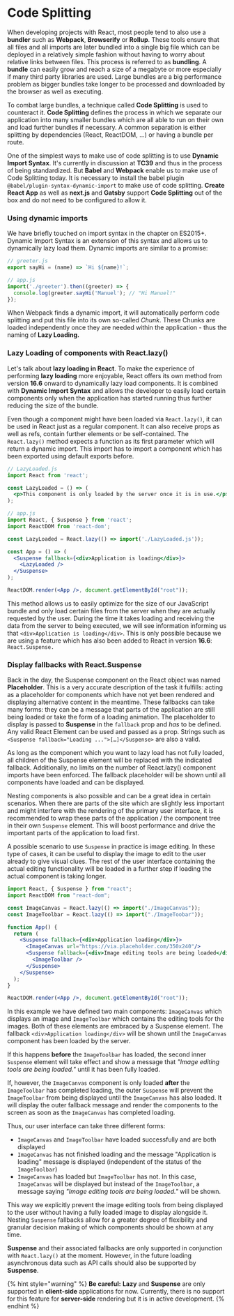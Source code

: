 # Code Splitting



When developing projects with React, most people tend to also use a **bundler** such as **Webpack**, **Browserify** or **Rollup**. These tools ensure that all files and all imports are later bundled into a single big file which can be deployed in a relatively simple fashion without having to worry about relative links between files. This process is referred to as **bundling**. A **bundle** can easily grow and reach a size of a megabyte or more especially if many third party libraries are used. Large bundles are a big performance problem as bigger bundles take longer to be processed and downloaded by the browser as well as executing.

To combat large bundles, a technique called **Code Splitting** is used to counteract it. **Code Splitting** defines the process in which we separate our application into many smaller bundles which are all able to run on their own and load further bundles if necessary. A common separation is either splitting by dependencies \(React, ReactDOM, ...\) or having a bundle per route.

One of the simplest ways to make use of code splitting is to use **Dynamic Import Syntax**. It's currently in discussion at **TC39** and thus in the process of being standardized. But **Babel** and **Webpack** enable us to make use of Code Splitting today. It is necessary to install the babel plugin `@babel/plugin-syntax-dynamic-import` to make use of code splitting. **Create React App** as well as **next.js** and **Gatsby** support **Code Splitting** out of the box and do not need to be configured to allow it.

### Using dynamic imports

We have briefly touched on import syntax in the chapter on ES2015+. Dynamic Import Syntax is an extension of this syntax and allows us to dynamically lazy load them. Dynamic imports are similar to a promise:

```jsx
// greeter.js
export sayHi = (name) => `Hi ${name}!`;
```

```jsx
// app.js
import('./greeter').then((greeter) => {
  console.log(greeter.sayHi('Manuel'); // "Hi Manuel!"
});
```

When Webpack finds a dynamic import, it will automatically perform code splitting and put this file into its own so-called _Chunk_. These Chunks are loaded independently once they are needed within the application - thus the naming of **Lazy Loading.**

### Lazy Loading of components with React.lazy\(\)

Let's talk about **lazy loading in React**. To make the experience of performing **lazy loading** more enjoyable, React offers its own method from version **16.6** onward to dynamically lazy load components. It is combined with **Dynamic Import Syntax** and allows the developer to easily load certain components only when the application has started running thus further reducing the size of the bundle.

Even though a component might have been loaded via `React.lazy()`, it can be used in React just as a regular component. It can also receive props as well as refs, contain further elements or be self-contained. The `React.lazy()` method expects a function as its first parameter which will return a dynamic import. This import has to import a component which has been exported using default exports before.

```jsx
// LazyLoaded.js
import React from 'react';

const LazyLoaded = () => (
  <p>This component is only loaded by the server once it is in use.</p>
);
```

```jsx
// app.js
import React, { Suspense } from 'react';
import ReactDOM from 'react-dom';

const LazyLoaded = React.lazy(() => import('./LazyLoaded.js'));

const App = () => (
  <Suspense fallback={<div>Application is loading</div>}>
    <LazyLoaded />
  </Suspense>
);

ReactDOM.render(<App />, document.getElementById("root"));
```

This method allows us to easily optimize for the size of our JavaScript bundle and only load certain files from the server when they are actually requested by the user. During the time it takes loading and receiving the data from the server to being executed, we will see information informing us that `<div>Application is loading</div>`. This is only possible because we are using a feature which has also been added to React in version **16.6**: `React.Suspense.` 

### Display fallbacks with React.Suspense

Back in the day, the Suspense component on the React object was named **Placeholder**. This is a very accurate description of the task it fulfills: acting as a placeholder for components which have not yet been rendered and displaying alternative content in the meantime. These fallbacks can take many forms: they can be a message that parts of the application are still being loaded or take the form of a loading animation. The placeholder to display is passed to **Suspense** in the `fallback` prop and _has_ to be defined. Any valid React Element can be used and passed as a prop. Strings such as `<Suspense fallback="Loading ...">[…]</Suspense>` are also a valid.

As long as the component which you want to lazy load has not fully loaded, all children of the Suspense element will be replaced with the indicated fallback. Additionally, no limits on the number of React.lazy\(\) component imports have been enforced. The fallback placeholder will be shown until all components have loaded and can be displayed.

Nesting components is also possible and can be a great idea in certain scenarios. When there are parts of the site which are slightly less important and might interfere with the rendering of the primary user interface, it is recommended to wrap these parts of the application / the component tree in their own `Suspense` element. This will boost performance and drive the important parts of the application to load first.

A possible scenario to use `Suspense` in practice is image editing. In these type of cases, it can be useful to display the image to edit to the user already to give visual clues. The rest of the user interface containing the actual editing functionality will be loaded in a further step if loading the actual component is taking longer.

```jsx
import React, { Suspense } from "react";
import ReactDOM from "react-dom";

const ImageCanvas = React.lazy(() => import("./ImageCanvas"));
const ImageToolbar = React.lazy(() => import("./ImageToobar"));

function App() {
  return (
    <Suspense fallback={<div>Application loading</div>}>
      <ImageCanvas url="https://via.placeholder.com/350x240"/>
      <Suspense fallback={<div>Image editing tools are being loaded</div>}>
        <ImageToolbar />
      </Suspense>
    </Suspense>
  );
}

ReactDOM.render(<App />, document.getElementById("root"));
```

In this example we have defined two main components: `ImageCanvas` which displays an image and `ImageToolbar` which contains the editing tools for the images. Both of these elements are embraced by a Suspense element. The fallback `<div>Application loading</div>` will be shown until the `ImageCanvas` component has been loaded by the server.

If this happens **before** the `ImageToolbar` has loaded, the second inner `Suspense` element will take effect and show a message that _"Image editing tools are being loaded."_  until it has been fully loaded.

If, however, the `ImageCanvas` component is only loaded **after** the `ImageToolbar` has completed loading, the outer `Suspense` will prevent the `ImageToolbar` from being displayed until the `ImageCanvas` has also loaded. It will display the outer fallback message and render the components to the screen as soon as the `ImageCanvas` has completed loading.

Thus, our user interface can take three different forms:

* `ImageCanvas` and `ImageToolbar` have loaded successfully and are both displayed
* `ImageCanvas` has not finished loading and the message "Application is loading" message is displayed \(independent of the status of the `ImageToolbar`\)
* `ImageCanvas` has loaded but `ImageToolbar` has not. In this case, `ImageCanvas` will be displayed but instead of the `ImageToolbar`, a message saying _"Image editing tools are being loaded."_  will be shown.

This way we explicitly prevent the image editing tools from being displayed to the user without having a fully loaded image to display alongside it. Nesting `Suspense` fallbacks allow for a greater degree of flexibility and granular decision making of which components should be shown at any time.

**Suspense** and their associated fallbacks are only supported in conjunction with `React.lazy()` at the moment. However, in the future loading asynchronous data such as API calls should also be supported by **Suspense**.

{% hint style="warning" %}
**Be careful:** **Lazy** and **Suspense** are only supported in **client-side** applications for now. Currently, there is no support for this feature for **server-side** rendering but it is in active development.
{% endhint %}

